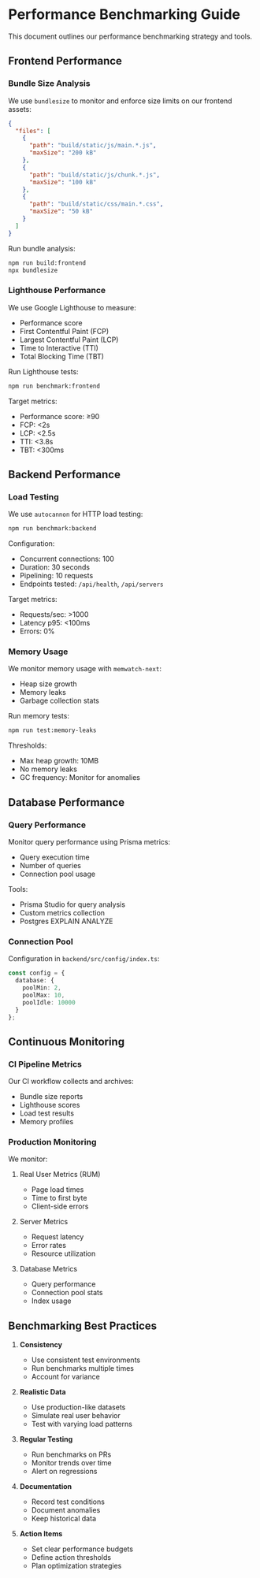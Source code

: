 # Performance Benchmarking Guide

This document outlines our performance benchmarking strategy and tools.

## Frontend Performance

### Bundle Size Analysis
We use `bundlesize` to monitor and enforce size limits on our frontend assets:

```json
{
  "files": [
    {
      "path": "build/static/js/main.*.js",
      "maxSize": "200 kB"
    },
    {
      "path": "build/static/js/chunk.*.js",
      "maxSize": "100 kB"
    },
    {
      "path": "build/static/css/main.*.css",
      "maxSize": "50 kB"
    }
  ]
}
```

Run bundle analysis:
```bash
npm run build:frontend
npx bundlesize
```

### Lighthouse Performance
We use Google Lighthouse to measure:
- Performance score
- First Contentful Paint (FCP)
- Largest Contentful Paint (LCP)
- Time to Interactive (TTI)
- Total Blocking Time (TBT)

Run Lighthouse tests:
```bash
npm run benchmark:frontend
```

Target metrics:
- Performance score: ≥90
- FCP: <2s
- LCP: <2.5s
- TTI: <3.8s
- TBT: <300ms

## Backend Performance

### Load Testing
We use `autocannon` for HTTP load testing:

```bash
npm run benchmark:backend
```

Configuration:
- Concurrent connections: 100
- Duration: 30 seconds
- Pipelining: 10 requests
- Endpoints tested: `/api/health`, `/api/servers`

Target metrics:
- Requests/sec: >1000
- Latency p95: <100ms
- Errors: 0%

### Memory Usage
We monitor memory usage with `memwatch-next`:
- Heap size growth
- Memory leaks
- Garbage collection stats

Run memory tests:
```bash
npm run test:memory-leaks
```

Thresholds:
- Max heap growth: 10MB
- No memory leaks
- GC frequency: Monitor for anomalies

## Database Performance

### Query Performance
Monitor query performance using Prisma metrics:
- Query execution time
- Number of queries
- Connection pool usage

Tools:
- Prisma Studio for query analysis
- Custom metrics collection
- Postgres EXPLAIN ANALYZE

### Connection Pool
Configuration in `backend/src/config/index.ts`:
```typescript
const config = {
  database: {
    poolMin: 2,
    poolMax: 10,
    poolIdle: 10000
  }
};
```

## Continuous Monitoring

### CI Pipeline Metrics
Our CI workflow collects and archives:
- Bundle size reports
- Lighthouse scores
- Load test results
- Memory profiles

### Production Monitoring
We monitor:
1. Real User Metrics (RUM)
   - Page load times
   - Time to first byte
   - Client-side errors

2. Server Metrics
   - Request latency
   - Error rates
   - Resource utilization

3. Database Metrics
   - Query performance
   - Connection pool stats
   - Index usage

## Benchmarking Best Practices

1. **Consistency**
   - Use consistent test environments
   - Run benchmarks multiple times
   - Account for variance

2. **Realistic Data**
   - Use production-like datasets
   - Simulate real user behavior
   - Test with varying load patterns

3. **Regular Testing**
   - Run benchmarks on PRs
   - Monitor trends over time
   - Alert on regressions

4. **Documentation**
   - Record test conditions
   - Document anomalies
   - Keep historical data

5. **Action Items**
   - Set clear performance budgets
   - Define action thresholds
   - Plan optimization strategies
